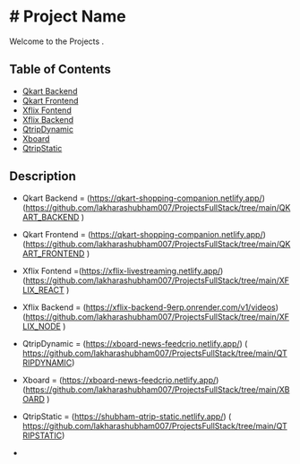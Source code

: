 # # Project Name

Welcome to the Projects .

## Table of Contents

- [Qkart Backend](https://qkart-shopping-companion.netlify.app/)
- [Qkart Frontend](https://qkart-shopping-companion.netlify.app/)
- [Xflix Fontend](https://xflix-livestreaming.netlify.app/)
- [Xflix Backend](https://xflix-backend-9erp.onrender.com/v1/videos)
- [QtripDynamic](https://xboard-news-feedcrio.netlify.app/)
- [Xboard](https://xboard-news-feedcrio.netlify.app/)
- [QtripStatic](https://shubham-qtrip-static.netlify.app/)

## Description

- Qkart Backend = (https://qkart-shopping-companion.netlify.app/) (https://github.com/lakharashubham007/ProjectsFullStack/tree/main/QKART_BACKEND )
- Qkart Frontend = (https://qkart-shopping-companion.netlify.app/) (https://github.com/lakharashubham007/ProjectsFullStack/tree/main/QKART_FRONTEND ) 
- Xflix Fontend =(https://xflix-livestreaming.netlify.app/) (https://github.com/lakharashubham007/ProjectsFullStack/tree/main/XFLIX_REACT )
- Xflix Backend = (https://xflix-backend-9erp.onrender.com/v1/videos) (https://github.com/lakharashubham007/ProjectsFullStack/tree/main/XFLIX_NODE )
- QtripDynamic = (https://xboard-news-feedcrio.netlify.app/) ( https://github.com/lakharashubham007/ProjectsFullStack/tree/main/QTRIPDYNAMIC)
- Xboard = (https://xboard-news-feedcrio.netlify.app/) (https://github.com/lakharashubham007/ProjectsFullStack/tree/main/XBOARD )
- QtripStatic = (https://shubham-qtrip-static.netlify.app/) ( https://github.com/lakharashubham007/ProjectsFullStack/tree/main/QTRIPSTATIC)

- 

